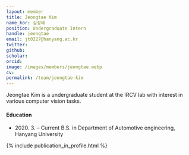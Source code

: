 ```yaml
---
layout: member
title: Jeongtae Kim
name_kor: 김정태
position: Undergraduate Intern
handle: jeongtae
email: jt0227@hanyang.ac.kr
twitter: 
github: 
scholar: 
orcid: 
image: /images/members/jeongtae.webp
cv: 
permalink: /team/jeongtae-kim
---
```


Jeongtae Kim is a undergraduate student at the IRCV lab with interest in various computer vision tasks.


#### Education

<ul class="chronological">
  <li><span>2020. 3. – Current</span> B.S. in Department of Automotive engineering, Hanyang University</li>
</ul>

{% include publication_in_profile.html %}

